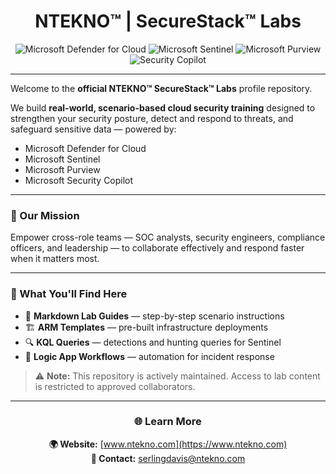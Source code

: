 <div align="center">

# NTEKNO™ | SecureStack™ Labs  

![Microsoft Defender for Cloud](https://img.shields.io/badge/Microsoft%20Defender%20for%20Cloud-0078D4?style=for-the-badge&logo=microsoftazure&logoColor=white)
![Microsoft Sentinel](https://img.shields.io/badge/Microsoft%20Sentinel-008272?style=for-the-badge&logo=microsoft&logoColor=white)
![Microsoft Purview](https://img.shields.io/badge/Microsoft%20Purview-5C2D91?style=for-the-badge&logo=microsoft&logoColor=white)
![Security Copilot](https://img.shields.io/badge/Microsoft%20Security%20Copilot-107C10?style=for-the-badge&logo=githubcopilot&logoColor=white)

</div>

---

Welcome to the **official NTEKNO™ SecureStack™ Labs** profile repository.  

We build **real-world, scenario-based cloud security training** designed to strengthen your security posture, detect and respond to threats, and safeguard sensitive data — powered by:  

- Microsoft Defender for Cloud  
- Microsoft Sentinel  
- Microsoft Purview  
- Microsoft Security Copilot  

---

### 🔑 Our Mission  
Empower cross-role teams — SOC analysts, security engineers, compliance officers, and leadership — to collaborate effectively and respond faster when it matters most.  

---

### 📂 What You'll Find Here  

- 📄 **Markdown Lab Guides** — step-by-step scenario instructions  
- 🏗 **ARM Templates** — pre-built infrastructure deployments  
- 🔍 **KQL Queries** — detections and hunting queries for Sentinel  
- 🔄 **Logic App Workflows** — automation for incident response  

> ⚠️ **Note:** This repository is actively maintained. Access to lab content is restricted to approved collaborators.  

---

<div align="center">

### 🌐 Learn More  

**🌍 Website:** [www.ntekno.com](https://www.ntekno.com)  
**📧 Contact:** [serlingdavis@ntekno.com](mailto:serlingdavis@ntekno.com)  

</div>


